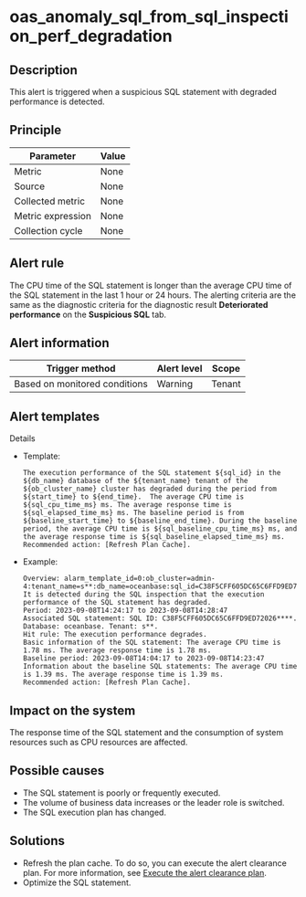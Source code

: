 # oas_anomaly_sql_from_sql_inspection_perf_degradation

## Description

This alert is triggered when a suspicious SQL statement with degraded performance is detected. 

## Principle

| Parameter | Value |
| --- | --- |
| Metric | None |
| Source | None |
| Collected metric | None |
| Metric expression | None |
| Collection cycle | None |

## Alert rule

The CPU time of the SQL statement is longer than the average CPU time of the SQL statement in the last 1 hour or 24 hours. The alerting criteria are the same as the diagnostic criteria for the diagnostic result **Deteriorated performance** on the **Suspicious SQL** tab. 

## Alert information

| Trigger method | Alert level | Scope |
| --- | --- | --- |
| Based on monitored conditions | Warning | Tenant |

## Alert templates

Details

* Template:

   ```text
   The execution performance of the SQL statement ${sql_id} in the ${db_name} database of the ${tenant_name} tenant of the ${ob_cluster_name} cluster has degraded during the period from ${start_time} to ${end_time}.  The average CPU time is ${sql_cpu_time_ms} ms. The average response time is ${sql_elapsed_time_ms} ms. The baseline period is from ${baseline_start_time} to ${baseline_end_time}. During the baseline period, the average CPU time is ${sql_baseline_cpu_time_ms} ms, and the average response time is ${sql_baseline_elapsed_time_ms} ms. Recommended action: [Refresh Plan Cache].
   ```

* Example:

   ```text
   Overview: alarm_template_id=0:ob_cluster=admin-4:tenant_name=s**:db_name=oceanbase:sql_id=C38F5CFF605DC65C6FFD9ED72026****:recommend_operations=FLUSHING_PLAN_CACHE. It is detected during the SQL inspection that the execution performance of the SQL statement has degraded.
   Period: 2023-09-08T14:24:17 to 2023-09-08T14:28:47
   Associated SQL statement: SQL ID: C38F5CFF605DC65C6FFD9ED72026****. Database: oceanbase. Tenant: s**.
   Hit rule: The execution performance degrades.
   Basic information of the SQL statement: The average CPU time is 1.78 ms. The average response time is 1.78 ms.
   Baseline period: 2023-09-08T14:04:17 to 2023-09-08T14:23:47
   Information about the baseline SQL statements: The average CPU time is 1.39 ms. The average response time is 1.39 ms.
   Recommended action: [Refresh Plan Cache].
   ```

## Impact on the system

The response time of the SQL statement and the consumption of system resources such as CPU resources are affected. 

## Possible causes

* The SQL statement is poorly or frequently executed. 
* The volume of business data increases or the leader role is switched. 
* The SQL execution plan has changed. 

## Solutions

* Refresh the plan cache. To do so, you can execute the alert clearance plan. For more information, see [Execute the alert clearance plan](../500.appendix/400.execute-the-plan.md). 
* Optimize the SQL statement. 
